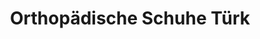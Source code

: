 ---
title: "Orthopädische Schuhe Türk"
url: /freudenstadt/orthopaedische-schuhe-tuerk/
shop: Schuhe
---